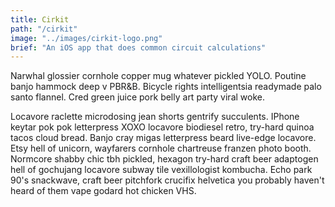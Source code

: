 ```yaml
---
title: Cirkit
path: "/cirkit"
image: "../images/cirkit-logo.png"
brief: "An iOS app that does common circuit calculations"
---
```

Narwhal glossier cornhole copper mug whatever pickled YOLO. Poutine banjo hammock deep v PBR&B. Bicycle rights intelligentsia readymade palo santo flannel. Cred green juice pork belly art party viral woke.

Locavore raclette microdosing jean shorts gentrify succulents. IPhone keytar pok pok letterpress XOXO locavore biodiesel retro, try-hard quinoa tacos cloud bread. Banjo cray migas letterpress beard live-edge locavore. Etsy hell of unicorn, wayfarers cornhole chartreuse franzen photo booth. Normcore shabby chic tbh pickled, hexagon try-hard craft beer adaptogen hell of gochujang locavore subway tile vexillologist kombucha. Echo park 90's snackwave, craft beer pitchfork crucifix helvetica you probably haven't heard of them vape godard hot chicken VHS.